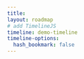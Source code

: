 ```yaml
---
title:
layout: roadmap
# add TimelineJS
timeline: demo-timeline
timeline-options:
  hash_bookmark: false
---
```

